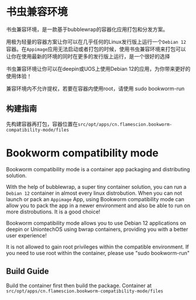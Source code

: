 # 书虫兼容环境
书虫兼容环境，是一款基于bubblewrap的容器化应用打包和分发方案。

用极为轻量的容器方案让你可以在几乎任何的Linux发行版上运行一个`Debian 12`容器。在`Appimage`应用无法启动或者打包的时候，使用书虫兼容环境来打包可以让你在使用最新的环境的同时在更多的发行版上运行，是一个很好的选择

书虫兼容环境让你可以在deepin或UOS上使用Debian 12的应用，为你带来更好的使用体验！

兼容环境内不允许提权，若要在容器内使用root，请使用 sudo bookworm-run

## 构建指南

先构建容器再打包，容器位置在`src/opt/apps/cn.flamescion.bookworm-compatibility-mode/files`


# Bookworm compatibility mode

Bookworm compatibility mode is a container app packaging and distributing solution.

With the help of bubblewrap, a super tiny container solution, you can run a `Debian 12` container in almost every linux distrobution. When you can not launch or pack an `Appimage` App, using Bookworm compatibility mode can allow you to pack the app in a newer environment and also be able to run on more distrobutions. It is a good choice! 

Bookworm compatibility mode allows you to use Debian 12 applications on deepin or UniontechOS using bwrap containers, providing you with a better user experience!

It is not allowed to gain root privileges within the compatible environment. If you need to use root within the container, please use "sudo bookworm-run"

## Build Guide

Build the container first then build the package. Container at `src/opt/apps/cn.flamescion.bookworm-compatibility-mode/files`
